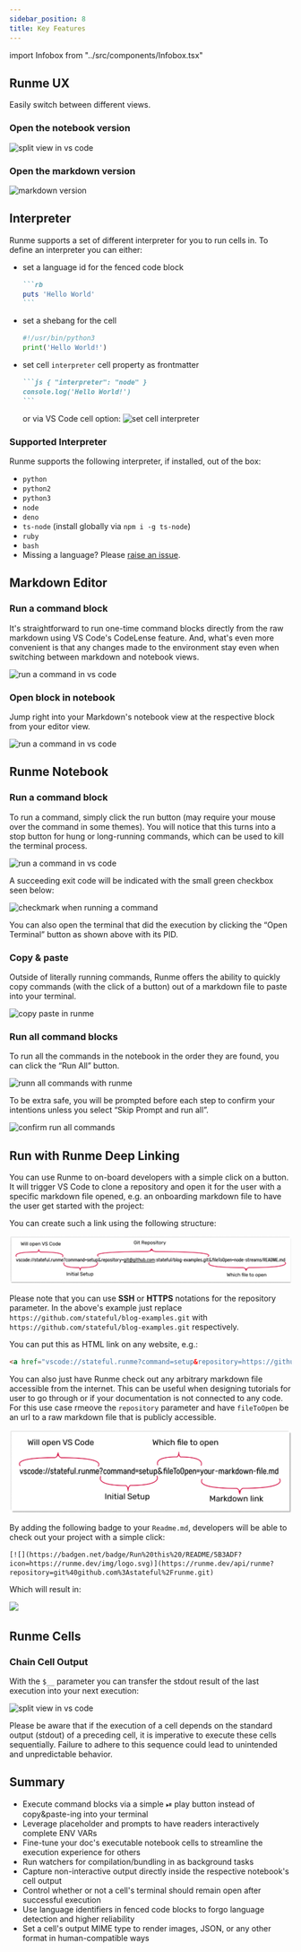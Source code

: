 ```yaml
---
sidebar_position: 8
title: Key Features
---
```


import Infobox from "../src/components/Infobox.tsx"

## Runme UX

Easily switch between different views.

### Open the notebook version

![split view in vs code](../static/img/split-view.png)

### Open the markdown version

![markdown version](../static/img/markdown-version.png)

## Interpreter

Runme supports a set of different interpreter for you to run cells in. To define an interpreter you can either:

- set a language id for the fenced code block
  ````md
  ```rb
  puts 'Hello World'
  ```
  ````
- set a shebang for the cell
  ```py
  #!/usr/bin/python3
  print('Hello World!')
  ```
- set cell `interpreter` cell property as frontmatter
  ````md
  ```js { "interpreter": "node" }
  console.log('Hello World!')
  ```
  ````
  or via VS Code cell option:
  ![set cell interpreter](../static/img/interpreter.png)

### Supported Interpreter

Runme supports the following interpreter, if installed, out of the box:

- `python`
- `python2`
- `python3`
- `node`
- `deno`
- `ts-node` (install globally via `npm i -g ts-node`)
- `ruby`
- `bash`
- Missing a language? Please [raise an issue](https://github.com/stateful/runme/issues/new).

## Markdown Editor

### Run a command block

It's straightforward to run one-time command blocks directly from the raw markdown using VS Code's CodeLense feature. And, what's even more convenient is that any changes made to the environment stay even when switching between markdown and notebook views.

![run a command in vs code](../static/img/runme-editor-run.png)

### Open block in notebook

Jump right into your Markdown's notebook view at the respective block from your editor view.

![run a command in vs code](../static/img/runme-open-in-notebook.png)

## Runme Notebook

### Run a command block

To run a command, simply click the run button (may require your mouse over the command in some themes). You will notice that this turns into a stop button for hung or long-running commands, which can be used to kill the terminal process.

![run a command in vs code](../static/img/run-a-command.png)

A succeeding exit code will be indicated with the small green checkbox seen below:

![checkmark when running a command](../static/img/check-mark-success.png)

You can also open the terminal that did the execution by clicking the “Open Terminal” button as shown above with its PID.

### Copy & paste

Outside of literally running commands, Runme offers the ability to quickly copy commands (with the click of a button) out of a markdown file to paste into your terminal.

![copy paste in runme](../static/img/feature-copy.png)

### Run all command blocks

To run all the commands in the notebook in the order they are found, you can click the “Run All” button.

![runn all commands with runme](../static/img/run-all.png)

To be extra safe, you will be prompted before each step to confirm your intentions unless you select “Skip Prompt and run all”.

![confirm run all commands](../static/img/confirm-run-all.png)

## Run with Runme Deep Linking

You can use Runme to on-board developers with a simple click on a button. It will trigger VS Code to clone a repository and open it for the user with a specific markdown file opened, e.g. an onboarding markdown file to have the user get started with the project:

You can create such a link using the following structure:

![Runme URL Schema Structure](../static/img/run-with-runme.png)

<Infobox type="sidenote">

Please note that you can use **SSH** or **HTTPS** notations for the repository parameter. In the above's example just replace `https://github.com/stateful/blog-examples.git` with `https://github.com/stateful/blog-examples.git` respectively.

</Infobox>

You can put this as HTML link on any website, e.g.:

```html
<a href="vscode://stateful.runme?command=setup&repository=https://github.com/stateful/blog-examples.git&fileToOpen=node-streams/README.md">Getting onboarded to Project</a>
```

You can also just have Runme check out any arbitrary markdown file accessible from the internet. This can be useful when designing tutorials for user to go through or if your documentation is not connected to any code. For this use case rmeove the `repository` parameter and have `fileToOpen` be an url to a raw markdown file that is publicly accessible.

![Runme URL Schema Structure](../static/img/run-with-runme-gist.png)

By adding the following badge to your `Readme.md`, developers will be able to check out your project with a simple click:

    [![](https://badgen.net/badge/Run%20this%20/README/5B3ADF?icon=https://runme.dev/img/logo.svg)](https://runme.dev/api/runme?repository=git%40github.com%3Astateful%2Frunme.git)

Which will result in:

[![](https://badgen.net/badge/Run%20this%20/README/5B3ADF?icon=https://runme.dev/img/logo.svg)](https://runme.dev/api/runme?repository=git%40github.com%3Astateful%2Frunme.git)

## Runme Cells

### Chain Cell Output

With the `$__` parameter you can transfer the stdout result of the last execution into your next execution:

![split view in vs code](../static/img/last-cell-result.gif)

<Infobox type="sidenote">

Please be aware that if the execution of a cell depends on the standard output (stdout) of a preceding cell, it is imperative to execute these cells sequentially. Failure to adhere to this sequence could lead to unintended and unpredictable behavior.

</Infobox>

## Summary

- Execute command blocks via a simple ️⏯ play button instead of copy&paste-ing into your terminal
- Leverage placeholder and prompts to have readers interactively complete ENV VARs
- Fine-tune your doc's executable notebook cells to streamline the execution experience for others
- Run watchers for compilation/bundling in as background tasks
- Capture non-interactive output directly inside the respective notebook's cell output
- Control whether or not a cell's terminal should remain open after successful execution
- Use language identifiers in fenced code blocks to forgo language detection and higher reliability
- Set a cell's output MIME type to render images, JSON, or any other format in human-compatible ways
